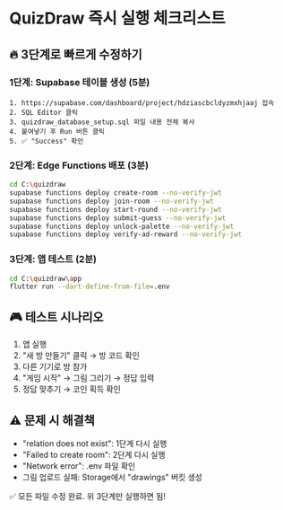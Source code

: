 # QuizDraw 즉시 실행 체크리스트

## 🔥 3단계로 빠르게 수정하기

### 1단계: Supabase 테이블 생성 (5분)
```
1. https://supabase.com/dashboard/project/hdziascbcldyzmxhjaaj 접속
2. SQL Editor 클릭  
3. quizdraw_database_setup.sql 파일 내용 전체 복사
4. 붙여넣기 후 Run 버튼 클릭
5. ✅ "Success" 확인
```

### 2단계: Edge Functions 배포 (3분)
```bash
cd C:\quizdraw
supabase functions deploy create-room --no-verify-jwt
supabase functions deploy join-room --no-verify-jwt
supabase functions deploy start-round --no-verify-jwt  
supabase functions deploy submit-guess --no-verify-jwt
supabase functions deploy unlock-palette --no-verify-jwt
supabase functions deploy verify-ad-reward --no-verify-jwt
```

### 3단계: 앱 테스트 (2분)
```bash
cd C:\quizdraw\app
flutter run --dart-define-from-file=.env
```

## 🎮 테스트 시나리오
1. 앱 실행
2. "새 방 만들기" 클릭 → 방 코드 확인
3. 다른 기기로 방 참가
4. "게임 시작" → 그림 그리기 → 정답 입력  
5. 정답 맞추기 → 코인 획득 확인

## ⚠️ 문제 시 해결책
- "relation does not exist": 1단계 다시 실행
- "Failed to create room": 2단계 다시 실행  
- "Network error": .env 파일 확인
- 그림 업로드 실패: Storage에서 "drawings" 버킷 생성

✅ 모든 파일 수정 완료. 위 3단계만 실행하면 됨!
